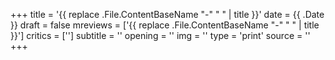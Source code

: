 +++
title = '{{ replace .File.ContentBaseName "-" " " | title }}'
date = {{ .Date }}
draft = false
mreviews = ['{{ replace .File.ContentBaseName "-" " " | title }}']
critics = ['']
subtitle = ''
opening = ''
img = ''
type = 'print'
source = ''
+++
